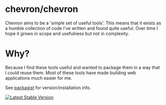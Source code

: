 # chevron/chevron

Chevron aims to be a 'simple set of useful tools'. This means that it
exists as a humble collection of code I've written and found quite useful.
Over time I hope it grows in scope and usefulness but not in complexity.

# Why?

Because I find these tools useful and wanted to package them in a way
that I could reuse them. Most of these tools have made building web
applications much easier for me.

See [packagist](https://packagist.org/packages/chevron/chevron) for version/installation info.

[![Latest Stable Version](https://poser.pugx.org/chevron/chevron/v/stable.svg)](https://packagist.org/packages/chevron/chevron)



